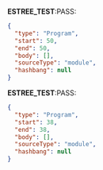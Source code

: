 __ESTREE_TEST__:PASS:
```json
{
  "type": "Program",
  "start": 50,
  "end": 50,
  "body": [],
  "sourceType": "module",
  "hashbang": null
}
```
__ESTREE_TEST__:PASS:
```json
{
  "type": "Program",
  "start": 38,
  "end": 38,
  "body": [],
  "sourceType": "module",
  "hashbang": null
}
```
